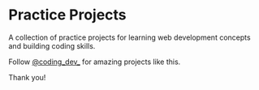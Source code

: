 # Practice Projects

A collection of practice projects for learning web development concepts and building coding skills.

Follow [@coding_dev_](https://www.instagram.com/coding_dev_) for amazing projects like this.

Thank you!
